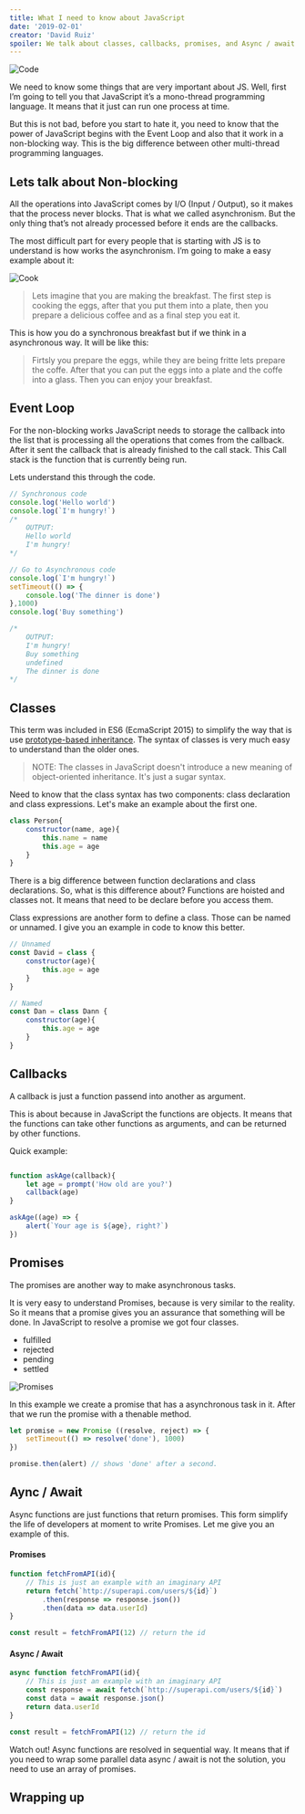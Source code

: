 ```yaml
---
title: What I need to know about JavaScript
date: '2019-02-01'
creator: 'David Ruiz'
spoiler: We talk about classes, callbacks, promises, and Async / await.
---
```




![Code](https://images.unsplash.com/photo-1514428631868-a400b561ff44?ixlib=rb-1.2.1&ixid=eyJhcHBfaWQiOjEyMDd9&auto=format&fit=crop&w=1350&q=80)

We need to know some things that are very important about JS. Well, first I’m going to tell you that JavaScript it’s a mono-thread programming language. It means that it just can run one process at time. 

But this is not bad, before you start to hate it, you need to know that the power of JavaScript begins with the Event Loop and also that it work in a non-blocking way. This is the big difference between other multi-thread programming languages.  

 ## Lets talk about Non-blocking 

 All the operations into JavaScript comes by I/O (Input / Output), so it makes that the process never blocks. That is what we called asynchronism. But the only thing that’s not already processed before it ends are the callbacks. 

 

The most difficult part for every people that is starting with JS is to understand is how works the asynchronism. I’m going to make a easy example about it: 

 ![Cook](https://images.unsplash.com/photo-1532635224-cf024e66d122?ixlib=rb-1.2.1&ixid=eyJhcHBfaWQiOjEyMDd9&auto=format&fit=crop&w=1350&q=80)

> Lets imagine that you are making the breakfast. The first step is cooking the eggs, after that you put them into a plate, then you prepare a delicious coffee and as a final step you eat it.  

 

This is how you do a synchronous breakfast but if we think in a asynchronous way. It will be like this: 

 

> Firtsly you prepare the eggs, while they are being fritte lets prepare the coffe. After that you can put the eggs into a plate and the coffe into a glass. Then you can enjoy your breakfast. 

## Event Loop

For the non-blocking works JavaScript needs to storage the callback into the list that is processing all the operations that comes from the callback. After it sent the callback that is already finished to the call stack. This Call stack is the function that is currently being run. 

Lets understand this through the code.

``` js
// Synchronous code
console.log('Hello world')
console.log(`I'm hungry!`)
/*
    OUTPUT:
    Hello world
    I'm hungry!
*/

// Go to Asynchronous code
console.log(`I'm hungry!`)
setTimeout(() => {
    console.log('The dinner is done')
},1000)
console.log('Buy something')

/*
    OUTPUT:
    I'm hungry!
    Buy something
    undefined
    The dinner is done
*/

```

## Classes

This term was included in ES6 (EcmaScript 2015) to simplify the way that is use [prototype-based inheritance](https://developer.mozilla.org/en-US/docs/Web/JavaScript/Reference/Global_Objects/Object/prototype). The syntax of classes is very much easy to understand than the older ones.

> NOTE: The classes in JavaScript doesn't introduce a new meaning of object-oriented inheritance. It's just a sugar syntax.

Need to know that the class syntax has two components: class declaration and class expressions. Let's make an example about the first one.

``` js
class Person{
    constructor(name, age){
        this.name = name
        this.age = age
    }
}
```
There is a big difference between function declarations and class declarations. So, what is this difference about? Functions are hoisted and classes not. It means that need to be declare before you access them.

Class expressions are another form to define a class. Those can be named or unnamed. I give you an example in code to know this better.

``` js
// Unnamed
const David = class {
    constructor(age){
        this.age = age
    }
}

// Named
const Dan = class Dann {
    constructor(age){
        this.age = age
    }
}
```
## Callbacks


A callback is just a function passend into another as argument.

This is about because in JavaScript the functions are objects. It means that the functions can take other functions as arguments, and can be returned by other functions.

Quick example: 

``` js

function askAge(callback){
    let age = prompt('How old are you?')
    callback(age)
}

askAge((age) => {
    alert(`Your age is ${age}, right?`)
})

```

## Promises

The promises are another way to make asynchronous tasks. 

It is very easy to understand Promises, because is very similar to the reality. So it means that a promise gives you an assurance that something will be done. In JavaScript to resolve a promise we got four classes.

- fulfilled
- rejected
- pending
- settled

![Promises](https://mdn.mozillademos.org/files/8633/promises.png)

In this example we create a promise that has a asynchronous task in it. After that we run the promise with a thenable method.

``` js
let promise = new Promise ((resolve, reject) => {
    setTimeout(() => resolve('done'), 1000)
})

promise.then(alert) // shows 'done' after a second.
```

## Aync / Await

Async functions are just functions that return promises. This form simplify the life of developers at moment to write Promises. Let me give you an example of this.

#### Promises

``` js
function fetchFromAPI(id){
    // This is just an example with an imaginary API
    return fetch(`http://superapi.com/users/${id}`)
        .then(response => response.json())
        .then(data => data.userId)
}

const result = fetchFromAPI(12) // return the id
```

#### Async / Await

``` js
async function fetchFromAPI(id){
    // This is just an example with an imaginary API
    const response = await fetch(`http://superapi.com/users/${id}`)
    const data = await response.json()
    return data.userId
}

const result = fetchFromAPI(12) // return the id
```

Watch out! Async functions are resolved in sequential way. It means that if you need to wrap some parallel data async / await is not the solution, you need to use an array of promises.

## Wrapping up

